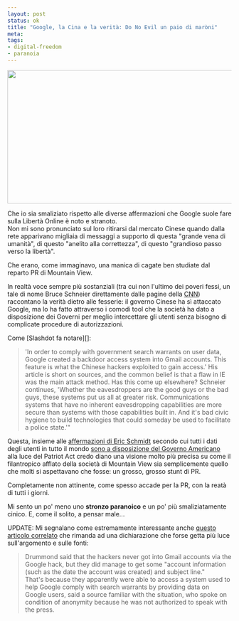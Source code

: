 ```yaml
--- 
layout: post
status: ok
title: "Google, la Cina e la verità: Do No Evil un paio di maròni"
meta: 
tags: 
- digital-freedom
- paranoia
---
```

<a href="http://www.lastknight.com/download//2010/01/t1larg.schneier.google.afpgi_.jpg"><img src="http://www.lastknight.com/download//2010/01/t1larg.schneier.google.afpgi_-533x300.jpg" alt="" title="t1larg.schneier.google.afpgi" width="533" height="300" class="aligncenter size-medium wp-image-1812" /></a>  
  
Che io sia smaliziato rispetto alle diverse affermazioni che Google suole fare sulla Libertà Online è noto e stranoto.  
Non mi sono pronunciato sul loro ritirarsi dal mercato Cinese quando dalla rete apparivano migliaia di messaggi a supporto di questa "grande vena di umanità", di questo "anelito alla correttezza", di questo "grandioso passo verso la libertà".  
  
Che erano, come immaginavo, una manica di cagate ben studiate dal reparto PR di Mountain View.  
  
In realtà voce sempre più sostanziali (tra cui non l'ultimo dei poveri fessi, un tale di nome Bruce Schneier direttamente dalle pagine della [CNN][2]) raccontano la verità dietro alle fesserie: il governo Cinese ha sì attaccato Google, ma lo ha fatto attraverso i comodi tool che la società ha dato a disposizione dei Governi per meglio intercettare gli utenti senza bisogno di complicate procedure di autorizzazioni.  
  
Come [Slashdot fa notare][]:  
  
> 'In order to comply with government search warrants on user data, Google created a backdoor access system into Gmail accounts. This feature is what the Chinese hackers exploited to gain access.' His article is short on sources, and the common belief is that a flaw in IE was the main attack method. Has this come up elsewhere? Schneier continues, 'Whether the eavesdroppers are the good guys or the bad guys, these systems put us all at greater risk. Communications systems that have no inherent eavesdropping capabilities are more secure than systems with those capabilities built in. And it's bad civic hygiene to build technologies that could someday be used to facilitate a police state.'"  
  
Questa, insieme alle [affermazioni di Eric Schmidt][3] secondo cui tutti i dati degli utenti in tutto il mondo [sono a disposizione del Governo Americano][4] alla luce del Patriot Act credo diano una visione molto più precisa su come il filantropico afflato della società di Mountain View sia semplicemente quello che molti si aspettavano che fosse: un grosso, grosso stunt di PR.  
  
Completamente non attinente, come spesso accade per la PR, con la reatà di tutti i giorni.  
  
Mi sento un po' meno uno **stronzo paranoico** e un po' più smaliziatamente cinico. E, come il solito, a pensar male...  
  
UPDATE: Mi segnalano come estremamente interessante anche [questo articolo correlato][5] che rimanda ad una dichiarazione che forse getta più luce sull'argomento e sulle fonti:  
  
> Drummond said that the hackers never got into Gmail accounts via the Google hack, but they did manage to get some "account information (such as the date the account was created) and subject line."  
> That's because they apparently were able to access a system used to help Google comply with search warrants by providing data on Google users, said a source familiar with the situation, who spoke on condition of anonymity because he was not authorized to speak with the press.

[1]: http://tech.slashdot.org/story/10/01/24/1518213/Surveillance-Backdoor-Enabled-Chinese-Gmail-Attack
[2]: http://www.cnn.com/2010/OPINION/01/23/schneier.google.hacking/index.html
[3]: http://www.lastknight.com/2009/12/08/siete-una-manica-di-stronzi-fuorilegge/
[4]: http://www.fabioghioni.net/2009/12/lad-di-google-e-vero-rilasciamo-i-dati-personali/
[5]: http://www.freedom-to-tinker.com/blog/tblee/google-attacks-highlight-importance-surveillance-transparency 
